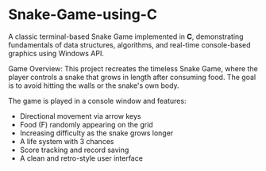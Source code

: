 # Snake-Game-using-C
A classic terminal-based Snake Game implemented in **C**, demonstrating fundamentals of data structures, algorithms, and real-time console-based graphics using Windows API.

Game Overview:
This project recreates the timeless Snake Game, where the player controls a snake that grows in length after consuming food. The goal is to avoid hitting the walls or the snake's own body.

The game is played in a console window and features:

- Directional movement via arrow keys
- Food (F) randomly appearing on the grid
- Increasing difficulty as the snake grows longer
- A life system with 3 chances
- Score tracking and record saving
- A clean and retro-style user interface
